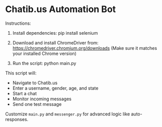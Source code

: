 Chatib.us Automation Bot
=========================

Instructions:
1. Install dependencies:
   pip install selenium

2. Download and install ChromeDriver from:
   https://chromedriver.chromium.org/downloads
   (Make sure it matches your installed Chrome version)

3. Run the script:
   python main.py

This script will:
- Navigate to Chatib.us
- Enter a username, gender, age, and state
- Start a chat
- Monitor incoming messages
- Send one test message

Customize `main.py` and `messenger.py` for advanced logic like auto-responses.